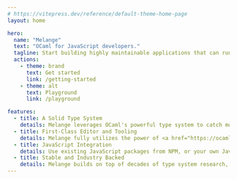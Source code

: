 ```yaml
---
# https://vitepress.dev/reference/default-theme-home-page
layout: home

hero:
  name: "Melange"
  text: "OCaml for JavaScript developers."
  tagline: Start building highly maintainable applications that can run in millions of devices.
  actions:
    - theme: brand
      text: Get started
      link: /getting-started
    - theme: alt
      text: Playground
      link: /playground

features:
  - title: A Solid Type System
    details: Melange leverages OCaml's powerful type system to catch more bugs at compile time. Large, complex codebases become easy to maintain and refactor.
  - title: First-Class Editor and Tooling
    details: Melange fully utilizes the power of <a href="https://ocaml.org/docs/platform">the OCaml Platform</a> to provide integrations with editors such as VSCode, Vim, or Emacs, with features like type inspection, autocomplete, and more. It also has first-class integration with <a href="https://dune.build/">Dune</a>, OCaml's most used build system.
  - title: JavaScript Integration
    details: Use existing JavaScript packages from NPM, or your own JavaScript libraries in your projects. With an expressive bindings language, and an ergonomic compilation model, Melange can help you build robust applications that leverage functionality from the JavaScript ecosystem.
  - title: Stable and Industry Backed
    details: Melange builds on top of decades of type system research, compiler engineering and tooling development to provide a polished developer experience. Companies like Ahrefs use Melange daily to deploy web applications for their users.
---
```


